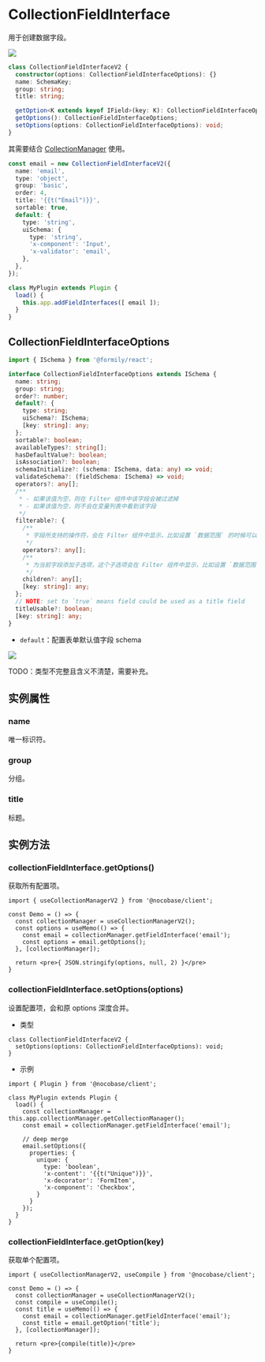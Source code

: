 # CollectionFieldInterface

用于创建数据字段。

![](./images/collection-field-interface.png)

```ts
class CollectionFieldInterfaceV2 {
  constructor(options: CollectionFieldInterfaceOptions): {}
  name: SchemaKey;
  group: string;
  title: string;

  getOption<K extends keyof IField>(key: K): CollectionFieldInterfaceOptions[K]
  getOptions(): CollectionFieldInterfaceOptions;
  setOptions(options: CollectionFieldInterfaceOptions): void;
}
```

其需要结合 [CollectionManager](/core/collection/collection-manager#cmaddcollectionfieldinterfacesinterfaces) 使用。

```ts
const email = new CollectionFieldInterfaceV2({
  name: 'email',
  type: 'object',
  group: 'basic',
  order: 4,
  title: '{{t("Email")}}',
  sortable: true,
  default: {
    type: 'string',
    uiSchema: {
      type: 'string',
      'x-component': 'Input',
      'x-validator': 'email',
    },
  },
});

class MyPlugin extends Plugin {
  load() {
    this.app.addFieldInterfaces([ email ]);
  }
}
```

## CollectionFieldInterfaceOptions

```ts
import { ISchema } from '@formily/react';

interface CollectionFieldInterfaceOptions extends ISchema {
  name: string;
  group: string;
  order?: number;
  default?: {
    type: string;
    uiSchema?: ISchema;
    [key: string]: any;
  };
  sortable?: boolean;
  availableTypes?: string[];
  hasDefaultValue?: boolean;
  isAssociation?: boolean;
  schemaInitialize?: (schema: ISchema, data: any) => void;
  validateSchema?: (fieldSchema: ISchema) => void;
  operators?: any[];
  /**
   * - 如果该值为空，则在 Filter 组件中该字段会被过滤掉
   * - 如果该值为空，则不会在变量列表中看到该字段
   */
  filterable?: {
    /**
     * 字段所支持的操作符，会在 Filter 组件中显示，比如设置 `数据范围` 的时候可以看见
     */
    operators?: any[];
    /**
     * 为当前字段添加子选项，这个子选项会在 Filter 组件中显示，比如设置 `数据范围` 的时候可以看见
     */
    children?: any[];
    [key: string]: any;
  };
  // NOTE: set to `true` means field could be used as a title field
  titleUsable?: boolean;
  [key: string]: any;
}
```

- `default`：配置表单默认值字段 schema

![](./images/collection-field-interface-form.png)


TODO：类型不完整且含义不清楚，需要补充。

## 实例属性

### name

唯一标识符。

### group

分组。

### title

标题。

## 实例方法

### collectionFieldInterface.getOptions()

获取所有配置项。

```tsx | pure
import { useCollectionManagerV2 } from '@nocobase/client';

const Demo = () => {
  const collectionManager = useCollectionManagerV2();
  const options = useMemo(() => {
    const email = collectionManager.getFieldInterface('email');
    const options = email.getOptions();
  }, [collectionManager]);

  return <pre>{ JSON.stringify(options, null, 2) }</pre>
}
```

### collectionFieldInterface.setOptions(options)

设置配置项，会和原 options 深度合并。

- 类型

```tsx | pure
class CollectionFieldInterfaceV2 {
  setOptions(options: CollectionFieldInterfaceOptions): void;
}
```

- 示例

```tsx | pure
import { Plugin } from '@nocobase/client';

class MyPlugin extends Plugin {
  load() {
    const collectionManager = this.app.collectionManager.getCollectionManager();
    const email = collectionManager.getFieldInterface('email');

    // deep merge
    email.setOptions({
      properties: {
        unique: {
          type: 'boolean',
          'x-content': '{{t("Unique")}}',
          'x-decorator': 'FormItem',
          'x-component': 'Checkbox',
        }
      }
    });
  }
}
```

### collectionFieldInterface.getOption(key)

获取单个配置项。

```tsx | pure
import { useCollectionManagerV2, useCompile } from '@nocobase/client';

const Demo = () => {
  const collectionManager = useCollectionManagerV2();
  const compile = useCompile();
  const title = useMemo(() => {
    const email = collectionManager.getFieldInterface('email');
    const title = email.getOption('title');
  }, [collectionManager]);

  return <pre>{compile(title)}</pre>
}
```

